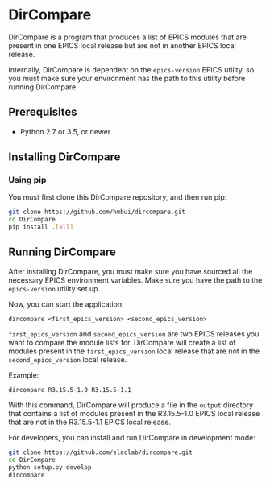# DirCompare

DirCompare is a program that produces a list of EPICS modules that are present in one EPICS local release but are not in another EPICS local release.

Internally, DirCompare is dependent on the ```epics-version``` EPICS utility, so you must make sure your environment has the path to this utility before running DirCompare.

## Prerequisites
* Python 2.7 or 3.5, or newer.

## Installing DirCompare
### Using pip
You must first clone this DirCompare repository, and then run pip:

```sh
git clone https://github.com/hmbui/dircompare.git
cd DirCompare
pip install .[all]
```

## Running DirCompare
After installing DirCompare, you must make sure you have sourced all the necessary EPICS environment variables. Make sure you have the path to the ```epics-version``` utility set up.

Now, you can start the application:

```dircompare <first_epics_version> <second_epics_version>```

```first_epics_version``` and ```second_epics_version``` are two EPICS releases you want to compare the module lists for. DirCompare will create a list of modules present in the ```first_epics_version``` local release that are not in the ```second_epics_version``` local release.

Example:

```dircompare R3.15.5-1.0 R3.15.5-1.1```

With this command, DirCompare will produce a file in the ```output``` directory that contains a list of modules present in the R3.15.5-1.0 EPICS local release that are not in the R3.15.5-1.1 EPICS local release.

For developers, you can install and run DirCompare in development mode:

```sh
git clone https://github.com/slaclab/dircompare.git
cd DirCompare
python setup.py develop
dircompare
```

